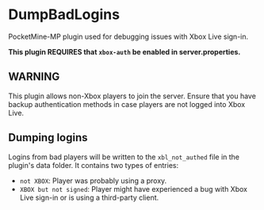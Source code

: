 # DumpBadLogins

PocketMine-MP plugin used for debugging issues with Xbox Live sign-in.

**This plugin REQUIRES that `xbox-auth` be enabled in server.properties.**

## WARNING
This plugin allows non-Xbox players to join the server. Ensure that you have backup authentication methods in case players are not logged into Xbox Live.

## Dumping logins
Logins from bad players will be written to the `xbl_not_authed` file in the plugin's data folder. It contains two types of entries:
- `not XBOX`: Player was probably using a proxy.
- `XBOX but not signed`: Player might have experienced a bug with Xbox Live sign-in or is using a third-party client.
